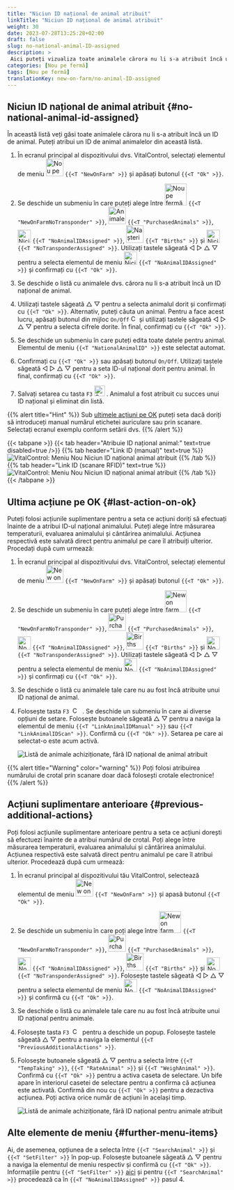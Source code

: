 ```yaml
---
title: "Niciun ID național de animal atribuit"
linkTitle: "Niciun ID național de animal atribuit"
weight: 30
date: 2023-07-28T13:25:28+02:00
draft: false
slug: no-national-animal-ID-assigned
description: >
 Aici puteți vizualiza toate animalele cărora nu li s-a atribuit încă un ID național de animal și puteți atribui un ID național de animal.
categories: [Nou pe fermă]
tags: [Nou pe fermă]
translationKey: new-on-farm/no-animal-ID-assigned
---
```

## Niciun ID național de animal atribuit {#no-national-animal-id-assigned}

În această listă veți găsi toate animalele cărora nu li s-a atribuit încă un ID de animal. Puteți atribui un ID de animal animalelor din această listă.

1. În ecranul principal al dispozitivului dvs. VitalControl, selectați elementul de meniu <img src="/icons/main/new-on-farm.svg" width="40" align="bottom" alt="Nou pe fermă" /> `{{<T "NewOnFarm" >}}` și apăsați butonul `{{<T "Ok" >}}`.

2. Se deschide un submeniu în care puteți alege între <img src="/icons/registration/new-on-farm-no-transponder.svg" width="50" align="bottom" alt="Nou pe fermă, fără transponder" /> `{{<T "NewOnFarmNoTransponder" >}}`, <img src="/icons/main/new-on-farm.svg" width="40" align="bottom" alt="Animale achiziționate" /> `{{<T "PurchasedAnimals" >}}`, <img src="/icons/registration/no-eartag-number.svg" width="30" align="bottom" alt="Niciun ID național de animal" /> `{{<T "NoAnimalIDAssigned" >}}`, <img src="/icons/main/births.svg" width="40" align="bottom" alt="Nașteri" /> `{{<T "Births" >}}` și <img src="/icons/registration/no-transponder.svg" width="30" align="bottom" alt="Niciun transponder atribuit" /> `{{<T "NoTransponderAssigned" >}}`. Utilizați tastele săgeată ◁ ▷ △ ▽ pentru a selecta elementul de meniu <img src="/icons/registration/no-eartag-number.svg" width="30" align="bottom" alt="Niciun ID național de animal" /> `{{<T "NoAnimalIDAssigned" >}}` și confirmați cu `{{<T "Ok" >}}`.

3. Se deschide o listă cu animalele dvs. cărora nu li s-a atribuit încă un ID național de animal.

4. Utilizați tastele săgeată △ ▽ pentru a selecta animalul dorit și confirmați cu `{{<T "Ok" >}}`. Alternativ, puteți căuta un animal. Pentru a face acest lucru, apăsați butonul din mijloc `On/Off` <img src="/icons/footer/search.svg" width="15" align="bottom" alt="Căutare" /> și utilizați tastele săgeată ◁ ▷ △ ▽ pentru a selecta cifrele dorite. În final, confirmați cu `{{<T "Ok" >}}`.


5. Se deschide un submeniu în care puteți edita toate datele pentru animal. Elementul de meniu `{{<T "NationalAnimalID" >}}` este selectat automat.

6. Confirmați cu `{{<T "Ok" >}}` sau apăsați butonul `On/Off`. Utilizați tastele săgeată ◁ ▷ △ ▽ pentru a seta ID-ul național dorit pentru animal. În final, confirmați cu `{{<T "Ok" >}}`.

7. Salvați setarea cu tasta `F3` <img src="/icons/footer/save.svg" width="24" align="bottom" alt="Save" />&nbsp;. Animalul a fost atribuit cu succes unui ID național și eliminat din listă.

{{% alert title="Hint" %}}
Sub [ultimele acțiuni pe OK](#last-action-on-ok) puteți seta dacă doriți să introduceți manual numărul etichetei auriculare sau prin scanare. Selectați ecranul exemplu conform setării dvs.
{{% /alert %}}

{{< tabpane >}}
{{< tab header="Atribuie ID național animal:" text=true disabled=true />}}
{{% tab header="Link ID (manual)" text=true %}}
![VitalControl: Meniu Nou Niciun ID național animal atribuit](../images/noanimalID.png "Link ID (manual)")
{{% /tab %}}
{{% tab header="Link ID (scanare RFID)" text=true %}}
![VitalControl: Meniu Nou Niciun ID național animal atribuit](../images/noanimalID-scan.png "Link ID (scanare RFID)")
{{% /tab %}}
{{< /tabpane >}}        

## Ultima acțiune pe OK {#last-action-on-ok}

Puteți folosi acțiunile suplimentare pentru a seta ce acțiuni doriți să efectuați înainte de a atribui ID-ul național animalului. Puteți alege între măsurarea temperaturii, evaluarea animalului și cântărirea animalului. Acțiunea respectivă este salvată direct pentru animalul pe care îl atribuiți ulterior. Procedați după cum urmează:

1. În ecranul principal al dispozitivului dvs. VitalControl, selectați elementul de meniu <img src="/icons/main/new-on-farm.svg" width="40" align="bottom" alt="New on farm" /> `{{<T "NewOnFarm" >}}` și apăsați butonul `{{<T "Ok" >}}`.

2. Se deschide un submeniu în care puteți alege între <img src="/icons/registration/new-on-farm-no-transponder.svg" width="50" align="bottom" alt="New on farm, no transponder" /> `{{<T "NewOnFarmNoTransponder" >}}`, <img src="/icons/main/new-on-farm.svg" width="40" align="bottom" alt="Purchased animals" /> `{{<T "PurchasedAnimals" >}}`, <img src="/icons/registration/no-eartag-number.svg" width="30" align="bottom" alt="No national animal ID" /> `{{<T "NoAnimalIDAssigned" >}}`, <img src="/icons/main/births.svg" width="40" align="bottom" alt="Births" /> `{{<T "Births" >}}` și <img src="/icons/registration/no-transponder.svg" width="30" align="bottom" alt="No transponder assigned" /> `{{<T "NoTransponderAssigned" >}}`. Utilizați tastele săgeată ◁ ▷ △ ▽ pentru a selecta elementul de meniu <img src="/icons/registration/no-eartag-number.svg" width="30" align="bottom" alt="No national animal ID" /> `{{<T "NoAnimalIDAssigned" >}}` și confirmați cu `{{<T "Ok" >}}`.


3. Se deschide o listă cu animalele tale care nu au fost încă atribuite unui ID național de animal.

4. Folosește tasta `F3` &nbsp;<img src="/icons/footer/open-popup.svg" width="15" align="bottom" alt="Call popup" />&nbsp; . Se deschide un submeniu în care ai diverse opțiuni de setare. Folosește butoanele săgeată △ ▽ pentru a naviga la elementul de meniu `{{<T "LinkAnimalIDManual" >}}` sau `{{<T "LinkAnimalIDScan" >}}`. Confirmă cu `{{<T "Ok" >}}`. Setarea pe care ai selectat-o este acum activă.

    ![Listă de animale achiziționate, fără ID național de animal atribuit](../images/link.png "Fără ID național de animal atribuit, Link")

{{% alert title="Warning" color="warning" %}}
Poți folosi atribuirea numărului de crotal prin scanare doar dacă folosești crotale electronice!
{{% /alert %}}

## Acțiuni suplimentare anterioare {#previous-additional-actions}

Poți folosi acțiunile suplimentare anterioare pentru a seta ce acțiuni dorești să efectuezi înainte de a atribui numărul de crotal. Poți alege între măsurarea temperaturii, evaluarea animalului și cântărirea animalului. Acțiunea respectivă este salvată direct pentru animalul pe care îl atribui ulterior. Procedează după cum urmează:

1. În ecranul principal al dispozitivului tău VitalControl, selectează elementul de meniu <img src="/icons/main/new-on-farm.svg" width="40" align="bottom" alt="New on farm" /> `{{<T "NewOnFarm" >}}` și apasă butonul `{{<T "Ok" >}}`.

2. Se deschide un submeniu în care poți alege între <img src="/icons/registration/new-on-farm-no-transponder.svg" width="50" align="bottom" alt="New on farm, no transponder" /> `{{<T "NewOnFarmNoTransponder" >}}`, <img src="/icons/main/new-on-farm.svg" width="40" align="bottom" alt="Purchased animals" /> `{{<T "PurchasedAnimals" >}}`, <img src="/icons/registration/no-eartag-number.svg" width="30" align="bottom" alt="No national animal ID" /> `{{<T "NoAnimalIDAssigned" >}}`, <img src="/icons/main/births.svg" width="40" align="bottom" alt="Births" /> `{{<T "Births" >}}` și <img src="/icons/registration/no-transponder.svg" width="30" align="bottom" alt="No transponder assigned" /> `{{<T "NoTransponderAssigned" >}}`. Folosește tastele săgeată ◁ ▷ △ ▽ pentru a selecta elementul de meniu <img src="/icons/registration/no-eartag-number.svg" width="30" align="bottom" alt="No national animal ID" /> `{{<T "NoAnimalIDAssigned" >}}` și confirmă cu `{{<T "Ok" >}}`.

3. Se deschide o listă cu animalele tale care nu au fost încă atribuite unui ID național pentru animale.

4. Folosește tasta `F3` &nbsp;<img src="/icons/footer/open-popup.svg" width="15" align="bottom" alt="Call popup" />&nbsp; pentru a deschide un popup. Folosește tastele săgeată △ ▽ pentru a naviga la elementul `{{<T "PreviousAdditionalActions" >}}`.

5. Folosește butoanele săgeată △ ▽ pentru a selecta între `{{<T "TempTaking" >}}`, `{{<T "RateAnimal" >}}` și `{{<T "WeighAnimal" >}}`. Confirmă cu `{{<T "Ok" >}}` pentru a activa caseta de selectare. Un bife apare în interiorul casetei de selectare pentru a confirma că acțiunea este activată. Confirmă din nou cu `{{<T "Ok" >}}` pentru a dezactiva acțiunea. Poți activa orice număr de acțiuni în același timp.

    ![Listă de animale achiziționate, fără ID național pentru animale atribuit](../images/aidditional-actions.png "Fără ID național pentru animale atribuit, Link")

 ## Alte elemente de meniu {#further-menu-items}

Ai, de asemenea, opțiunea de a selecta între `{{<T "SearchAnimal" >}}` și `{{<T "SetFilter" >}}` în pop-up. Folosește butoanele săgeată △ ▽ pentru a naviga la elementul de meniu respectiv și confirmă cu `{{<T "Ok" >}}`. Informațiile pentru `{{<T "SetFilter" >}}` [aici](/en/docs/filter/) și pentru `{{<T "SearchAnimal" >}}` procedează ca în `{{<T "NoAnimalIDAssigned" >}}` pasul 4.
